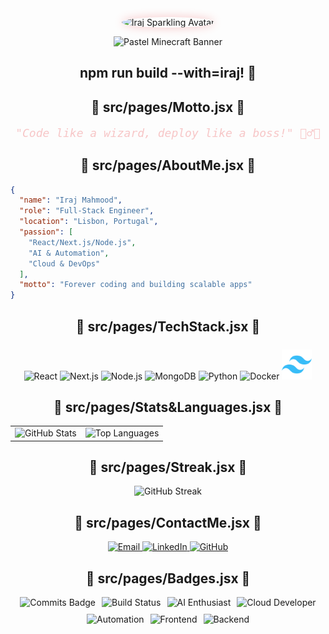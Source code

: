 <p align="center">
  <!-- Combined Pixel Avatar + Sparkle Animation -->
  <img src="https://cdn.jsdelivr.net/gh/iraj259/assets/pixel-avatar-sparkle.gif" 
       width="120" 
       alt="Iraj Sparkling Avatar" 
       style="border-radius: 50%; box-shadow: 0 0 15px #f7c6c7;" />
</p>

<p align="center">
  <img src="https://github.com/user-attachments/assets/65ce52d1-68ae-4242-bddf-07e2ea086e83" 
       width="70%" 
       alt="Pastel Minecraft Banner" />
</p>

## <h2 align="center">npm run build --with=iraj! 🦄</h2>

## <h2 align="center">💟 src/pages/Motto.jsx 💟</h2>
<p align="center" style="font-family: 'Minecraft', monospace; font-size: 18px; color: #f7c6c7; margin-bottom: 20px;">
  <i>"Code like a wizard, deploy like a boss!" </i> <span>🧙‍♂️✨</span>
</p>

## <h2 align="center"> 💟 src/pages/AboutMe.jsx 💟</h2>

```json
{
  "name": "Iraj Mahmood",
  "role": "Full-Stack Engineer",
  "location": "Lisbon, Portugal",
  "passion": [
    "React/Next.js/Node.js",
    "AI & Automation",
    "Cloud & DevOps"
  ],
  "motto": "Forever coding and building scalable apps"
}
```


## <div align="center" style="display: flex; justify-content: center; align-items: center; gap: 8px; margin-bottom: 24px;"><h4 style="margin: 0;">💟 src/pages/TechStack.jsx 💟</h4>
</div>

<p align="center">
  <img alt="React" src="https://cdn.jsdelivr.net/gh/devicons/devicon/icons/react/react-original.svg" width="48" />
  <img alt="Next.js" src="https://cdn.jsdelivr.net/gh/devicons/devicon/icons/nextjs/nextjs-original.svg" width="48" />
  <img alt="Node.js" src="https://cdn.jsdelivr.net/gh/devicons/devicon/icons/nodejs/nodejs-original.svg" width="48" />
  <img alt="MongoDB" src="https://cdn.jsdelivr.net/gh/devicons/devicon/icons/mongodb/mongodb-original.svg" width="48" />
  <img alt="Python" src="https://cdn.jsdelivr.net/gh/devicons/devicon/icons/python/python-original.svg" width="48" />
  <img alt="Docker" src="https://cdn.jsdelivr.net/gh/devicons/devicon/icons/docker/docker-original.svg" width="48" />
  <img alt="Tailwind CSS" src="https://raw.githubusercontent.com/devicons/devicon/master/icons/tailwindcss/tailwindcss-original.svg" width="48" />
</p>

### <h2 align="center">💟 src/pages/Stats&Languages.jsx 💟</h2>
<p align="center"> <table align="center" style="margin:auto"> <tr> <td> <img src="https://github-readme-stats.vercel.app/api?username=iraj259&show_icons=true&theme=radical&hide_border=true&include_all_commits=true&count_private=true" alt="GitHub Stats" /> </td> <td> <img src="https://github-readme-stats.vercel.app/api/top-langs/?username=iraj259&layout=compact&theme=radical&hide_border=true" alt="Top Languages" /> </td> </tr> </table> </p>

## <h2 align="center">💟 src/pages/Streak.jsx 💟</h2>
<p align="center">
  <img src="https://github-readme-streak-stats.herokuapp.com?user=iraj259&theme=radical&hide_border=true" alt="GitHub Streak" />
</p>

## <h2 align="center">💟 src/pages/ContactMe.jsx 💟</h2>
<p align="center">
  <a href="mailto:irajj.259@gmail.com.com">
    <img src="https://img.shields.io/badge/Email-F5EFFF?style=for-the-badge&logo=gmail&logoColor=#230C33" alt="Email" />
  </a>
  <a href="https://www.linkedin.com/in/iraj-mahmood-b2962726a/">
    <img src="https://img.shields.io/badge/LinkedIn-9984D4?style=for-the-badge&logo=linkedin&logoColor=#F5EFFF" alt="LinkedIn" />
  </a>
  <a href="https://github.com/iraj259">
    <img src="https://img.shields.io/badge/GitHub-592E83?style=for-the-badge&logo=github&logoColor=#F5EFFF" alt="GitHub" />
  </a>
</p>

## <h2 align="center">💟 src/pages/Badges.jsx 💟 </h2>

<p align="center" style="display: flex; justify-content: center; gap: 10px; flex-wrap: wrap;">
  <img src="https://img.shields.io/badge/Commits-1000%2B-230C33?style=for-the-badge&logo=git&logoColor=#F5EFFF" alt="Commits Badge" />
  <img src="https://img.shields.io/badge/Build-Passing-9984D4%20~%20592E83?style=for-the-badge&logo=githubactions&logoColor=#F5EFFF" alt="Build Status" />
  <img src="https://img.shields.io/badge/AI-Enthusiast-592E83%20~%209984D4?style=for-the-badge&logo=python&logoColor=#F5EFFF" alt="AI Enthusiast" />
  <img src="https://img.shields.io/badge/Cloud-Developer-9984D4%20~%20F5EFFF?style=for-the-badge&logo=aws&logoColor=#230C33" alt="Cloud Developer" />
  <img src="https://img.shields.io/badge/Automation-592E83%20~%23230C33?style=for-the-badge&logo=jenkins&logoColor=#F5EFFF" alt="Automation" />
  <img src="https://img.shields.io/badge/Frontend-9984D4%20~%23F5EFFF?style=for-the-badge&logo=react&logoColor=#230C33" alt="Frontend" />
  <img src="https://img.shields.io/badge/Backend-592E83%20~%239984D4?style=for-the-badge&logo=node.js&logoColor=#F5EFFF" alt="Backend" />
</p>




